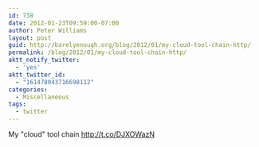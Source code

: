 ```yaml
---
id: 738
date: 2012-01-23T09:59:00-07:00
author: Peter Williams
layout: post
guid: http://barelyenough.org/blog/2012/01/my-cloud-tool-chain-http/
permalink: /blog/2012/01/my-cloud-tool-chain-http/
aktt_notify_twitter:
  - 'yes'
aktt_twitter_id:
  - "161478043716698112"
categories:
  - Miscellaneous
tags:
  - twitter
---
```

My "cloud" tool chain <a href="http://t.co/DJXOWazN" rel="nofollow">http://t.co/DJXOWazN</a>
